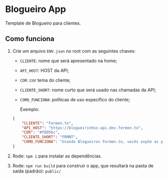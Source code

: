 # Blogueiro App
Template de Blogueiro para clientes.

## Como funciona
1. Crie um arquivo `ENV.json` no root com as seguintes chaves:

    - `CLIENTE`: nome que será apresentado na home;
    - `API_HOST`: HOST da API;
    - `COR`: cor tema do cliente;
    - `CLIENTE_SHORT`: nome curto que será usado nas chamadas da API;
    - `COMO_FUNCIONA`: políticas de uso específico do cliente;

        Exemplo:
    ```json
    {
        "CLIENTE": "Fermen.to",
        "API_HOST": "https://blogueirinhos-api.dev.fermen.to",
        "COR": "#f8956c",
        "CLIENTE_SHORT": "FRMNT",
        "COMO_FUNCIONA": "Usando Blogueiros Fermen.to, vocês expõe as pessoas."
    }
    ```
2. Rode: `npm i` para instalar as dependências.
3. Rode: `npm run build` para construir o app, que resultará na pasta de saída (padrão): `public/`